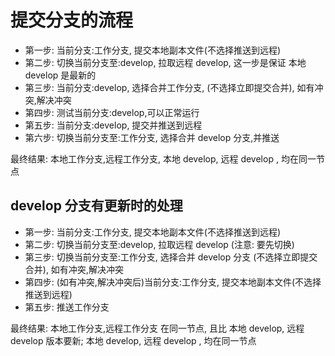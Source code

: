 # 提交分支的流程

- 第一步: 当前分支:工作分支, 提交本地副本文件(不选择推送到远程) 
- 第二步: 切换当前分支至:develop, 拉取远程 develop, 这一步是保证 本地 develop 是最新的 
- 第三步: 当前分支:develop, 选择合并工作分支, (不选择立即提交合并), 如有冲突,解决冲突 
- 第四步: 测试当前分支:develop,可以正常运行 
- 第五步: 当前分支:develop, 提交并推送到远程 
- 第六步: 切换当前分支至:工作分支, 选择合并 develop 分支,并推送

最终结果: 本地工作分支,远程工作分支, 本地 develop, 远程 develop , 均在同一节点


## develop 分支有更新时的处理

- 第一步: 当前分支:工作分支, 提交本地副本文件(不选择推送到远程) 
- 第二步: 切换当前分支至:develop, 拉取远程 develop (注意: 要先切换)
- 第三步: 切换当前分支至:工作分支, 选择合并 develop 分支 (不选择立即提交合并), 如有冲突,解决冲突 
- 第四步: (如有冲突,解决冲突后)当前分支:工作分支, 提交本地副本文件(不选择推送到远程)
- 第五步: 推送工作分支

最终结果: 本地工作分支,远程工作分支 在同一节点, 且比 本地 develop, 远程 develop 版本要新;
         本地 develop, 远程 develop , 均在同一节点

